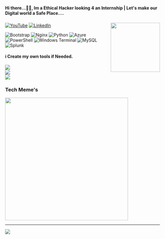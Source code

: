 <h4 align="left">Hi there...👋🏻, Im a Ethical Hacker looking 4 an Internship | Let's make our Digital world a Safe Place....</h4>

###

<img align="right" height="160" src="https://media.giphy.com/media/axnFGXT6MzvgY/giphy.gif"/>

[![YouTube](https://img.shields.io/badge/YouTube-%23FF0000.svg?logo=YouTube&logoColor=white)](https://youtube.com/@https://youtube.com/@Mr.awaara_4u?si=h2LtSgsYiWw4ushH) [![LinkedIn](https://img.shields.io/badge/LinkedIn-%230077B5.svg?logo=linkedin&logoColor=white)](https://linkedin.com/in/https://www.linkedin.com/in/bharat-vegi/)  

![Bootstrap](https://img.shields.io/badge/bootstrap-%238511FA.svg?style=for-the-badge&logo=bootstrap&logoColor=white) ![Nginx](https://img.shields.io/badge/nginx-%23009639.svg?style=for-the-badge&logo=nginx&logoColor=white) ![Python](https://img.shields.io/badge/python-3670A0?style=for-the-badge&logo=python&logoColor=ffdd54) ![Azure](https://img.shields.io/badge/azure-%230072C6.svg?style=for-the-badge&logo=microsoftazure&logoColor=white) ![PowerShell](https://img.shields.io/badge/PowerShell-%235391FE.svg?style=for-the-badge&logo=powershell&logoColor=white) ![Windows Terminal](https://img.shields.io/badge/Windows%20Terminal-%234D4D4D.svg?style=for-the-badge&logo=windows-terminal&logoColor=white) ![MySQL](https://img.shields.io/badge/mysql-%2300000f.svg?style=for-the-badge&logo=mysql&logoColor=white) ![Splunk](https://img.shields.io/badge/splunk-%23000000.svg?style=for-the-badge&logo=splunk&logoColor=white) <h4> i Create my own tools if Needed. </h4>

![](https://github-readme-stats.vercel.app/api?username=Asxp2628&theme=dark&hide_border=true&include_all_commits=true&count_private=false)<br/>
![](https://github-readme-streak-stats.herokuapp.com/?user=Asxp2628&theme=dark&hide_border=true)<br/>
![](https://github-readme-stats.vercel.app/api/top-langs/?username=Asxp2628&theme=dark&hide_border=true&include_all_commits=true&count_private=false&layout=compact)

### Tech Meme's 
<img src='https://randommeme-five.vercel.app/' style="height: 400px;"/>

---
[![](https://visitcount.itsvg.in/api?id=Asxp2628&icon=0&color=0)](https://visitcount.itsvg.in)
